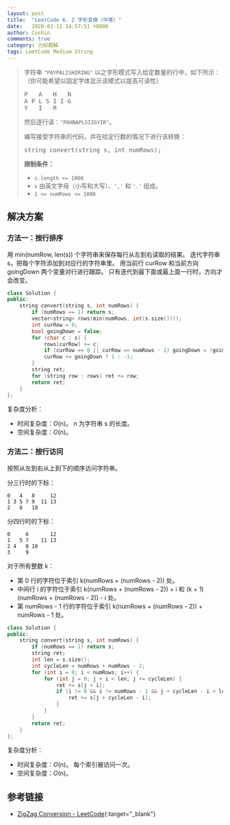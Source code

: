 ```yaml
---
layout: post
title:  "LeetCode 6. Z 字形变换（中等）"
date:   2020-01-11 14:57:51 +0800
author: Coshin
comments: true
category: 力扣题解
tags: LeetCode Medium String
---
```

> 字符串 `"PAYPALISHIRING"` 以之字形模式写入给定数量的行中，如下所示：（你可能希望以固定字体显示该模式以提高可读性）
> 
> <pre>
> P   A   H   N
> A P L S I I G
> Y   I   R
> </pre>
> 
> 然后逐行读：`"PAHNAPLSIIGYIR"`。
> 
> 编写接受字符串的代码，并在给定行数的情况下进行该转换：
> 
> <pre>
> string convert(string s, int numRows);
> </pre>
> 
> **限制条件：**
> 
> * `s.length <= 1000`
> * `s` 由英文字母（小写和大写）、`','` 和 `'.'` 组成。
> * `1 <= numRows <= 1000`

## 解决方案

### 方法一：按行排序

用 min(numRow, len(s)) 个字符串来保存每行从左到右读取的结果。
迭代字符串 s，把每个字符添加到对应行的字符串里。
用当前行 curRow 和当前方向 goingDown 两个变量对行进行跟踪。
只有迭代到最下面或最上面一行时，方向才会改变。

```cpp
class Solution {
public:
    string convert(string s, int numRows) {
        if (numRows == 1) return s;
        vector<string> rows(min(numRows, int(s.size())));
        int curRow = 0;
        bool goingDown = false;
        for (char c : s) {
            rows[curRow] += c;
            if (curRow == 0 || curRow == numRows - 1) goingDown = !goingDown;
            curRow += goingDown ? 1 : -1;
        }
        string ret;
        for (string row : rows) ret += row;
        return ret;
    }
};
```

复杂度分析：
* 时间复杂度：*O*(n)。
  n 为字符串 s 的长度。
* 空间复杂度：*O*(n)。

### 方法二：按行访问

按照从左到右从上到下的顺序访问字符串。

分三行时的下标：
```
0   4   8     12
1 3 5 7 9  11 13
2   6   10
```

分四行时的下标：
```
0     6       12
1   5 7    11 13
2 4   8 10
3     9
```

对于所有整数 k：
* 第 0 行的字符位于索引 k(numRows + (numRows - 2)) 处。
* 中间行 i 的字符位于索引 k(numRows + (numRows - 2)) + i 和 (k + 1)(numRows + (numRows - 2)) - i 处。
* 第 numRows - 1 行的字符位于索引 k(numRows + (numRows - 2)) + numRows - 1 处。

```cpp
class Solution {
public:
    string convert(string s, int numRows) {
        if (numRows == 1) return s;
        string ret;
        int len = s.size();
        int cycleLen = numRows + numRows - 2;
        for (int i = 0; i < numRows; i++) {
            for (int j = 0; j + i < len; j += cycleLen) {
                ret += s[j + i];
                if (i != 0 && i != numRows - 1 && j + cycleLen - i < len) {
                    ret += s[j + cycleLen - i];
                }
            }
        }
        return ret;
    }
};
```

复杂度分析：
* 时间复杂度：*O*(n)。
  每个索引被访问一次。
* 空间复杂度：*O*(n)。

## 参考链接

* [ZigZag Conversion - LeetCode](https://leetcode.com/problems/zigzag-conversion/){:target="_blank"}

